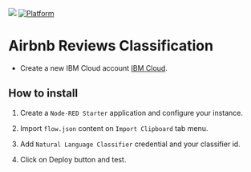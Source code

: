 [![](https://img.shields.io/badge/IBM%20Cloud-powered-blue.svg)](https://bluemix.net)
[![Platform](https://img.shields.io/badge/platform-nodejs-lightgrey.svg?style=flat)](https://developer.ibm.com/node/)

# Airbnb Reviews Classification

- Create a new IBM Cloud account [IBM Cloud](https://cloud.ibm.com/).

## How to install

1. Create a `Node-RED Starter` application and configure your instance.

2. Import `flow.json` content on `Import Clipboard` tab menu.

3. Add `Natural Language Classifier` credential and your classifier id.

4. Click on Deploy button and test.
